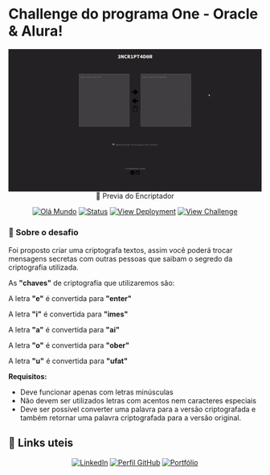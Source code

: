 # Challenge do programa One - Oracle & Alura!

<img align="center" src="imagens/encriptadorVideo.gif" alt="(Prévia)Video do Encriptador">
<div align="center">👀 Previa do Encriptador</div>

[<div align="center">![Olá Mundo](https://shields.io/badge/Olá-Mundo-blue)](https://github.com/uandersoncosta/criptografia#readme)
[![Status](https://shields.io/badge/Tecnologias%20Utilizadas-|%20HTML%205%20|%20CSS%203%20|%20JavaScript%20|-orange)](https://github.com/uandersoncosta/criptografia#readme) 
[![View Deployment](https://shields.io/badge/View-Deployment-yellow.svg)](https://uandersoncosta.github.io/criptografia) [![View Challenge](https://shields.io/badge/View-Challenge-red.svg)](https://github.com/topics/challengeonedecodificador3) </div>


### 👊 Sobre o desafio
Foi proposto criar uma criptografa textos, assim você poderá trocar mensagens secretas com outras pessoas que saibam o segredo da criptografia utilizada.
<br>


As **"chaves"** de criptografia que utilizaremos são:

A letra **"e"** é convertida para **"enter"**

A letra **"i"** é convertida para **"imes"**

A letra **"a"** é convertida para **"ai"**

A letra **"o"** é convertida para **"ober"**

A letra **"u"** é convertida para **"ufat"**

**Requisitos:**
- Deve funcionar apenas com letras minúsculas
- Não devem ser utilizados letras com acentos nem caracteres especiais
- Deve ser possível converter uma palavra para a versão criptografada e também retornar uma palavra criptografada para a versão original.

## 🔗 Links uteis

[<div align="center">![LinkedIn](https://shields.io/badge/LinkedIn-LinkedIn-aqua)](https://www.linkedin.com/in/uandersoncosta/)
[![Perfil GitHub](https://shields.io/badge/Perfil-GitHub-blue)](https://github.com/uandersoncosta/)
[![Portfólio](https://shields.io/badge/Portfólio-Uanderson-brown)](https://github.com/euclides981/criptografia)
</div>